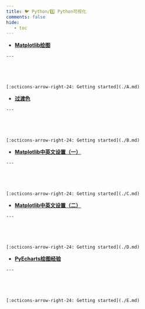 ```yaml
---
title: 🐦 Python/5️⃣ Python可视化
comments: false
hide:
   - toc
---
```


<div class="grid cards index-info" markdown>

-    __[Matplotlib绘图](./A.md)__

	---

	

	

	[:octicons-arrow-right-24: Getting started](./A.md)

-    __[过渡色](./B.md)__

	---

	

	

	[:octicons-arrow-right-24: Getting started](./B.md)

-    __[Matplotlib中英文设置（一）](./C.md)__

	---

	

	

	[:octicons-arrow-right-24: Getting started](./C.md)

-    __[Matplotlib中英文设置（二）](./D.md)__

	---

	

	

	[:octicons-arrow-right-24: Getting started](./D.md)

-    __[PyEcharts绘图经验](./E.md)__

	---

	

	

	[:octicons-arrow-right-24: Getting started](./E.md)

</div>